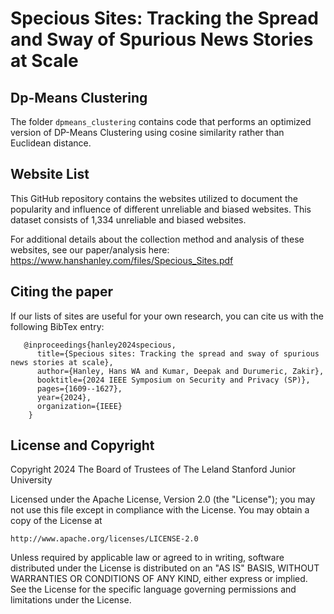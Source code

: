 # Specious Sites: Tracking the Spread and Sway of Spurious News Stories at Scale



## Dp-Means Clustering 
The folder `dpmeans_clustering` contains code that performs an optimized version of DP-Means Clustering using cosine similarity rather than Euclidean distance. 
 
## Website List
This GitHub repository contains the websites utilized to document the popularity and influence of different unreliable and biased websites. This dataset consists of 1,334 unreliable and biased websites. 

For additional details about the collection method and analysis of these websites, see our paper/analysis here: https://www.hanshanley.com/files/Specious_Sites.pdf

## Citing the paper
If our lists of sites are useful for your own research, you can cite us with the following BibTex entry:
```
   @inproceedings{hanley2024specious,
      title={Specious sites: Tracking the spread and sway of spurious news stories at scale},
      author={Hanley, Hans WA and Kumar, Deepak and Durumeric, Zakir},
      booktitle={2024 IEEE Symposium on Security and Privacy (SP)},
      pages={1609--1627},
      year={2024},
      organization={IEEE}
    }
```
## License and Copyright

Copyright 2024 The Board of Trustees of The Leland Stanford Junior University

Licensed under the Apache License, Version 2.0 (the "License");
you may not use this file except in compliance with the License.
You may obtain a copy of the License at

    http://www.apache.org/licenses/LICENSE-2.0

Unless required by applicable law or agreed to in writing, software
distributed under the License is distributed on an "AS IS" BASIS,
WITHOUT WARRANTIES OR CONDITIONS OF ANY KIND, either express or implied.
See the License for the specific language governing permissions and
limitations under the License.


